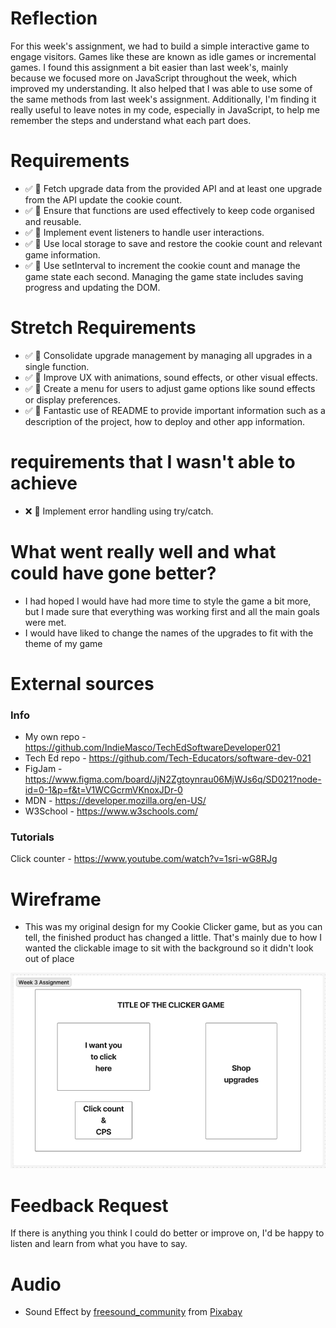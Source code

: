# Reflection

For this week's assignment, we had to build a simple interactive game to engage visitors. Games like these are known as idle games or incremental games. I found this assignment a bit easier than last week's, mainly because we focused more on JavaScript throughout the week, which improved my understanding. It also helped that I was able to use some of the same methods from last week's assignment. Additionally, I'm finding it really useful to leave notes in my code, especially in JavaScript, to help me remember the steps and understand what each part does.

# Requirements

- ✅ 🎯 Fetch upgrade data from the provided API and at least one upgrade from the API update the cookie count.
- ✅ 🎯 Ensure that functions are used effectively to keep code organised and reusable.
- ✅ 🎯 Implement event listeners to handle user interactions.
- ✅ 🎯 Use local storage to save and restore the cookie count and relevant game information.
- ✅ 🎯 Use setInterval to increment the cookie count and manage the game state each second. Managing the game state includes saving progress and updating the DOM.

# Stretch Requirements

- ✅ 🏹 Consolidate upgrade management by managing all upgrades in a single function.
- ✅ 🏹 Improve UX with animations, sound effects, or other visual effects.
- ✅ 🏹 Create a menu for users to adjust game options like sound effects or display preferences.
- ✅ 🏹 Fantastic use of README to provide important information such as a description of the project, how to deploy and other app information.

# requirements that I wasn't able to achieve

- ❌ 🏹 Implement error handling using try/catch.

# What went really well and what could have gone better?

- I had hoped I would have had more time to style the game a bit more, but I made sure that everything was working first and all the main goals were met.
- I would have liked to change the names of the upgrades to fit with the theme of my game

# External sources

### Info

- My own repo - https://github.com/IndieMasco/TechEdSoftwareDeveloper021
- Tech Ed repo - https://github.com/Tech-Educators/software-dev-021
- FigJam - https://www.figma.com/board/JjN2Zgtoynrau06MjWJs6q/SD021?node-id=0-1&p=f&t=V1WCGcrmVKnoxJDr-0
- MDN - https://developer.mozilla.org/en-US/
- W3School - https://www.w3schools.com/

### Tutorials

Click counter - https://www.youtube.com/watch?v=1sri-wG8RJg

# Wireframe

- This was my original design for my Cookie Clicker game, but as you can tell, the finished product has changed a little. That's mainly due to how I wanted the clickable image to sit with the background so it didn't look out of place

![Wireframe](./images/wireframe1.png)

# Feedback Request

If there is anything you think I could do better or improve on, I'd be happy to listen and learn from what you have to say.

# Audio

- Sound Effect by <a href="https://pixabay.com/users/freesound_community-46691455/?utm_source=link-attribution&utm_medium=referral&utm_campaign=music&utm_content=6462">freesound_community</a> from <a href="https://pixabay.com/sound-effects//?utm_source=link-attribution&utm_medium=referral&utm_campaign=music&utm_content=6462">Pixabay</a>